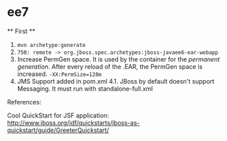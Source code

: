 ee7
===

** First **

1. ```mvn archetype:generate```
2. ```750: remote -> org.jboss.spec.archetypes:jboss-javaee6-ear-webapp```
3. Increase PermGen space. It is used by the container for the *permanent generation*. After every reload of the .EAR, the PermGen space is increased. 
```-XX:PermSize=128m```
4. JMS Support added in pom.xml
4.1. JBoss by default doesn't support Messaging. It must run with standalone-full.xml




References:

Cool QuickStart for JSF application:
http://www.jboss.org/jdf/quickstarts/jboss-as-quickstart/guide/GreeterQuickstart/